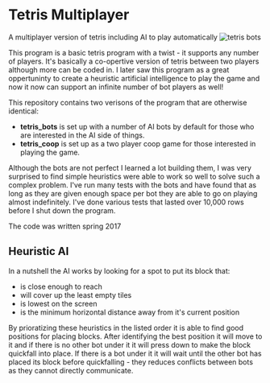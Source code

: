 # Tetris Multiplayer
A multiplayer version of tetris including AI to play automatically
![tetris bots](https://i.imgur.com/elqNFoH.png)

This program is a basic tetris program with a twist - it supports any number of players. It's basically a co-opertive version of tetris between two players although more can be coded in. I later saw this program as a great oppertuninty to create a heuristic artificial intelligence to play the game and now it now can support an infinite number of bot players as well!

This repository contains two verisons of the program that are otherwise identical:
- **tetris_bots** is set up with a number of AI bots by default for those who are interested in the AI side of things.
- **tetris_coop** is set up as a two player coop game for those interested in playing the game.

Although the bots are not perfect I learned a lot building them, I was very surprised to find simple heuristics were able to work so well to solve such a complex problem. I've run many tests with the bots and have found that as long as they are given enough space per bot they are able to go on playing almost indefinitely. I've done various tests that lasted over 10,000 rows before I shut down the program.

The code was written spring 2017

## Heuristic AI
In a nutshell the AI works by looking for a spot to put its block that:
- is close enough to reach
- will cover up the least empty tiles
- is lowest on the screen
- is the minimum horizontal distance away from it's current position

By prioratizing these heuristics in the listed order it is able to find good positions for placing blocks. After identifying the best position it will move to it and if there is no other bot under it it will press down to make the block quickfall into place. If there is a bot under it it will wait until the other bot has placed its block before quickfalling - they reduces conflicts between bots as they cannot directly communicate.

